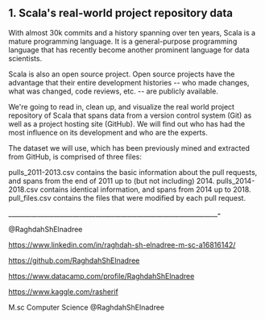 ## 1. Scala's real-world project repository data
With almost 30k commits and a history spanning over ten years, Scala is a mature programming language. It is a general-purpose programming language that has recently become another prominent language for data scientists.

Scala is also an open source project. Open source projects have the advantage that their entire development histories -- who made changes, what was changed, code reviews, etc. -- are publicly available.

We're going to read in, clean up, and visualize the real world project repository of Scala that spans data from a version control system (Git) as well as a project hosting site (GitHub). We will find out who has had the most influence on its development and who are the experts.

The dataset we will use, which has been previously mined and extracted from GitHub, is comprised of three files:

pulls_2011-2013.csv contains the basic information about the pull requests, and spans from the end of 2011 up to (but not including) 2014.
pulls_2014-2018.csv contains identical information, and spans from 2014 up to 2018.
pull_files.csv contains the files that were modified by each pull request.


_______________________________________________________________________________________________________________-______________________________________________

@RaghdahShElnadree

https://www.linkedin.com/in/raghdah-sh-elnadree-m-sc-a16816142/

https://github.com/RaghdahShElnadree

https://www.datacamp.com/profile/RaghdahShElnadree

https://www.kaggle.com/rasherif



M.sc Computer Science @RaghdahShElnadree

